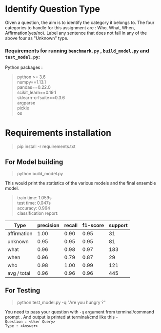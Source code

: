 # Identify Question Type

Given a question, the aim is to identify the category it belongs to. The four categories to handle for this assignment are : Who, What, When, Affirmation(yes/no).
Label any sentence that does not fall in any of the above four as "Unknown" type.

### Requirements for running `benchmark.py` , `build_model.py` and `test_model.py`:
Python packages :
> python >= 3.6 \
> numpy==1.13.1\
> pandas==0.22.0\
> scikit_learn==0.19.1\
> sklearn-crfsuite==0.3.6\
> argparse\
> pickle\
> os

# Requirements installation
>pip install -r requirements.txt 

## For Model building 
> python build_model.py

This would print the statistics of the various models and the final ensemble model.

>train time: 1.059s\
>test time:  0.047s\
>accuracy:   0.964\
>classification report:


Type |precision | recall     | f1-score | support
--------- |--------- | ---------- | ------- | --------
affirmation|   1.00   |   0.90    |  0.95   |     31
unknown| 0.95  |    0.95   |   0.95   |     81
what |      0.96   |   0.98  |    0.97  |     183
when   |    0.96   |   0.79  |    0.87   |     29
who   |    0.98  |    1.00  |    0.99  |     121
avg / total   |    0.96  |    0.96   |   0.96   |    445


## For Testing
> python test_model.py  -q "Are you hungry ?"

You need to pass your question with `-q` argument from terminal/command prompt . And output is printed at terminal/cmd like this -\
`Question : <User Query>`\
`Type : <Answer>`

